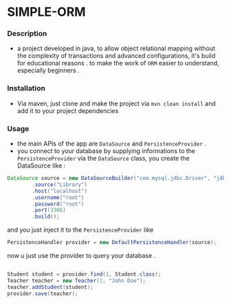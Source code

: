 # SIMPLE-ORM

### Description

* a project developed in java, to allow object relational mapping without the complexity
of transactions and advanced configurations, it's build for educational reasons . to make
the work of `ORM` easier to understand, especially beginners .


### Installation

* Via maven, just clone and make the project via `mvn clean install` and add it to your
project dependencies

### Usage

* the main APIs of the app are `DataSource` and `PersistenceProvider` .
* you connect to your database by supplying informations to the `PersistenceProvider`
via the `DataSource` class, you create the DataSource like :

```java 
DataSource source = new DataSourceBuilder("com.mysql.jdbc.Driver", "jdbc:mysql:")
        .source("Library")
        .host("localhost")
        .username("root")
        .password("root")
        .port(3306)
        .build();
``` 

and you just inject it to the `PersistenceProvider` like 

```java
PersistenceHandler provider = new DefaultPersistenceHandler(source);
```

now u just use the provider to query your database .

```java

Student student = provider.find(1, Student.class);
Teacher teacher = new Teacher(1, "John Doe");
teacher.addStudent(student);
provider.save(teacher);
```